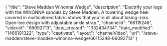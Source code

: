 {
    "title": "Steve Madden Winonna Wedge",
    "description": "Electrify your legs with the WINONNA sandals by Steve Madden. A towering wedge heel covered in multicolored fabric shows that you're all about taking risks.  Open-toe design with adjustable ankle strap.",
    "channelid": "66115248",
    "videoid": "66092713",
    "date_created": "1332434734",
    "date_modified": "1466191322",
    "type": "captivate",
    "layout": "channelVideo",
    "url": "\/steve-madden\/steve-madden-winonna-wedge\/66115248-66092713"
}